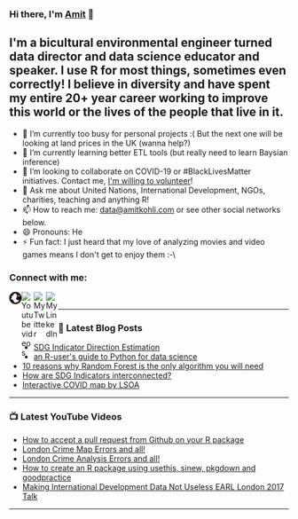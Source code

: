 ### Hi there, I'm [Amit](https://amitkohli.com/) 👋

## I'm a bicultural environmental engineer turned data director and data science educator and speaker. I use R for most things, sometimes even correctly! I believe in diversity and have spent my entire 20+ year career working to improve this world or the lives of the people that live in it.

- 🔭 I’m currently too busy for personal projects :( But the next one will be looking at land prices in the UK (wanna help?)
- 🌱 I’m currently learning better ETL tools (but really need to learn Baysian inference)
- 👯 I’m looking to collaborate on COVID-19 or #BlackLivesMatter initiatives. Contact me, [I'm willing to volunteer](https://amitkohli.com/consulting)!
- 💬 Ask me about United Nations, International Development, NGOs, charities, teaching and anything R!
- 📫 How to reach me: data@amitkohli.com or see other social networks below.
- 😄 Pronouns: He
- ⚡ Fun fact: I just heard that my love of analyzing movies and video games means I don't get to enjoy them :-\

### Connect with me:

[<img align="left" alt="My website" width="22px" src="https://raw.githubusercontent.com/iconic/open-iconic/master/svg/globe.svg" />][website]
[<img align="left" alt="Youtube videos" width="22px" src="https://cdn.jsdelivr.net/npm/simple-icons@v3/icons/youtube.svg" />][youtube]
[<img align="left" alt="My Twitter" width="22px" src="https://cdn.jsdelivr.net/npm/simple-icons@v3/icons/twitter.svg" />][twitter]
[<img align="left" alt="My LinkedIn" width="22px" src="https://cdn.jsdelivr.net/npm/simple-icons@v3/icons/linkedin.svg" />][linkedin]
<br />

---

### 📕 Latest Blog Posts
<!-- BLOG-POST-LIST:START -->
- [SDG Indicator Direction Estimation](https://www.amitkohli.com/2023/07/30/sdg-indicator-direction-estimation/)
- [an R-user&#39;s guide to Python for data science](https://www.amitkohli.com/2023/03/15/an-r-user-s-guide-to-python-for-data-science/)
- [10 reasons why Random Forest is the only algorithm you will need](https://www.amitkohli.com/2022/10/19/10-reasons-why-random-forest-is-the-only-algorithm-you-will-need/)
- [How are SDG Indicators interconnected?](https://www.amitkohli.com/2022/07/20/how-are-sdg-indicators-interconnected/)
- [Interactive COVID map by LSOA](https://www.amitkohli.com/2020/11/08/interactive-covid-map-by-lsoa/)
<!-- BLOG-POST-LIST:END -->

---

### 📺 Latest YouTube Videos
<!-- YOUTUBE:START -->
- [How to accept a pull request from Github on your R package](https://www.youtube.com/watch?v=xoeTOhjM8Pw)
- [London Crime Map   Errors and all!](https://www.youtube.com/watch?v=yK1_Ne34BE0)
- [London Crime Analysis   Errors and all!](https://www.youtube.com/watch?v=bgsr5EzdPmQ)
- [How to create an R package using usethis, sinew, pkgdown and goodpractice](https://www.youtube.com/watch?v=wf7YFIQnD-g)
- [Making International Development Data Not Useless   EARL London 2017 Talk](https://www.youtube.com/watch?v=fScQW_8tBlo)
<!-- YOUTUBE:END -->

---

<!--<img align="left" alt="Amit's Github Stats" src="https://github-readme-stats.codestackr.vercel.app/api?username=datastrategist&show_icons=true&hide_border=true" />-->

[website]: https://amitkohli.com/consulting
[twitter]: https://twitter.com/_amitkohli_
[youtube]: https://www.youtube.com/channel/UCtOLYc3TXNNDp2iTWCM8Wvw
[linkedin]: https://linkedin.com/in/akohli
